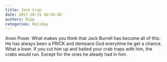 ```yaml
---
title: Jack Crap
date: 2017-10-31 16:59:56
authors: Ripp
categories: Holiday
---
```


 Anon Poser. What makes you think that Jack Burrell has become all of this. He has always been a PRICK and demeans God everytime he get a chance. What a loser. If you cut him up and baited your crab traps with him, the crabs would run. Except for the ones he aleady had in him.